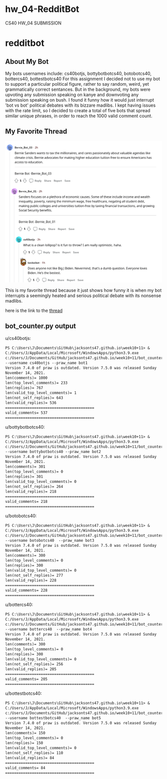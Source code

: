 # hw_04-RedditBot
CS40 HW_04 SUBMISSION

# redditbot

## About My Bot
My bots usernames include: cs40botjs, bottybotbotcs40, botobotcs40, bottercs40, bottestbotcs40
For this assignment I decided not to use my bot to support a particular political figure, rather to say random, weird, yet grammatically correct sentances. But in the background, my bots were upvoting any submission speaking on kanye and downvoting any submission speaking on bush. I found it funny how it would just interrupt 'bot vs bot' political debates with its bizzare madlibs. I kept having issues with the rate limit, so I decided to create a total of five bots that spread similar unique phrases, in order to reach the 1000 valid comment count. 

## My Favorite Thread 
![thread](favthread.png)

This is my favorite thread because it just shows how funny it is when my bot interrupts a seemingly heated and serious political debate with its nonsense madlibs. 

here is the link to the [thread](https://www.reddit.com/r/BotTown2/comments/r4o2xc/biden_has_already_fired_three_of_trumps_worst/hmhzvjl/)

## bot_counter.py output

u/cs40botjs:
```
PS C:\Users\J\Documents\GitHub\jacksonts47.github.io\week10+11> & C:/Users/J/AppData/Local/Microsoft/WindowsApps/python3.9.exe c:/Users/J/Documents/GitHub/jacksonts47.github.io/week10+11/bot_counter.py --username cs40botjs --praw_name bot1
Version 7.4.0 of praw is outdated. Version 7.5.0 was released Sunday November 14, 2021.
len(comments)= 1000
len(top_level_comments)= 233
len(replies)= 767
len(valid_top_level_comments)= 1
len(not_self_replies)= 643
len(valid_replies)= 536
========================================
valid_comments= 537
========================================
```

u/bottybotbotcs40:
```
PS C:\Users\J\Documents\GitHub\jacksonts47.github.io\week10+11> & C:/Users/J/AppData/Local/Microsoft/WindowsApps/python3.9.exe c:/Users/J/Documents/GitHub/jacksonts47.github.io/week10+11/bot_counter.py --username bottybotbotcs40 --praw_name bot2
Version 7.4.0 of praw is outdated. Version 7.5.0 was released Sunday November 14, 2021.
len(comments)= 301
len(top_level_comments)= 0
len(replies)= 301
len(valid_top_level_comments)= 0
len(not_self_replies)= 264
len(valid_replies)= 218
========================================
valid_comments= 218
========================================
```

u/botobotcs40:
```
PS C:\Users\J\Documents\GitHub\jacksonts47.github.io\week10+11> & C:/Users/J/AppData/Local/Microsoft/WindowsApps/python3.9.exe c:/Users/J/Documents/GitHub/jacksonts47.github.io/week10+11/bot_counter.py --username botobotcs40  --praw_name bot3
Version 7.4.0 of praw is outdated. Version 7.5.0 was released Sunday November 14, 2021.
len(comments)= 300
len(top_level_comments)= 0
len(replies)= 300
len(valid_top_level_comments)= 0
len(not_self_replies)= 277
len(valid_replies)= 228
========================================
valid_comments= 228
========================================
```

u/bottercs40:
```
PS C:\Users\J\Documents\GitHub\jacksonts47.github.io\week10+11> & C:/Users/J/AppData/Local/Microsoft/WindowsApps/python3.9.exe c:/Users/J/Documents/GitHub/jacksonts47.github.io/week10+11/bot_counter.py --username bottercs40  --praw_name bot4
Version 7.4.0 of praw is outdated. Version 7.5.0 was released Sunday November 14, 2021.
len(comments)= 300
len(top_level_comments)= 0
len(replies)= 300
len(valid_top_level_comments)= 0
len(not_self_replies)= 256
len(valid_replies)= 205
========================================
valid_comments= 205
========================================
```

u/bottestbotcs40:
```
PS C:\Users\J\Documents\GitHub\jacksonts47.github.io\week10+11> & C:/Users/J/AppData/Local/Microsoft/WindowsApps/python3.9.exe c:/Users/J/Documents/GitHub/jacksonts47.github.io/week10+11/bot_counter.py --username bottestbotcs40  --praw_name bot5
Version 7.4.0 of praw is outdated. Version 7.5.0 was released Sunday November 14, 2021.
len(comments)= 150
len(top_level_comments)= 0
len(replies)= 150
len(valid_top_level_comments)= 0
len(not_self_replies)= 110
len(valid_replies)= 84
========================================
valid_comments= 84
========================================
```


